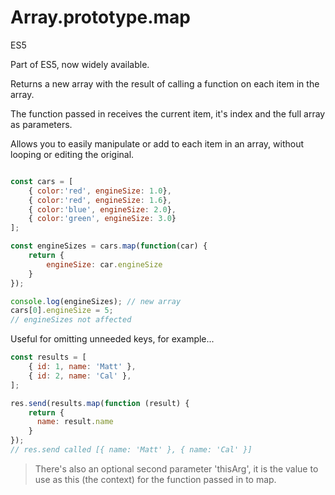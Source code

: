# Array.prototype.map

<div class="spec es5">ES5</div>

Part of ES5, now widely available.

Returns a new array with the result of calling a function on each item in the array.

The function passed in receives the current item, it's index and the full array as parameters.

Allows you to easily manipulate or add to each item in an array, without looping or editing the original.

```javascript

const cars = [
    { color:'red', engineSize: 1.0},
    { color:'red', engineSize: 1.6},
    { color:'blue', engineSize: 2.0},
    { color:'green', engineSize: 3.0}
];

const engineSizes = cars.map(function(car) {
    return {
        engineSize: car.engineSize
    }
});

console.log(engineSizes); // new array
cars[0].engineSize = 5;
// engineSizes not affected
```

Useful for omitting unneeded keys, for example...

```javascript
const results = [
    { id: 1, name: 'Matt' },
    { id: 2, name: 'Cal' },
];

res.send(results.map(function (result) {
    return {
      name: result.name
    }
});
// res.send called [{ name: 'Matt' }, { name: 'Cal' }]
```

> There's also an optional second parameter 'thisArg', it is the value to use as this (the context) for the function passed in to map.
